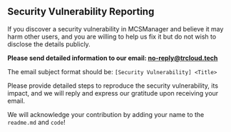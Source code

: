 ## Security Vulnerability Reporting

If you discover a security vulnerability in MCSManager and believe it may harm other users, and you are willing to help us fix it but do not wish to disclose the details publicly.

**Please send detailed information to our email: no-reply@trcloud.tech**

The email subject format should be: `[Security Vulnerability] <Title>`

Please provide detailed steps to reproduce the security vulnerability, its impact, and we will reply and express our gratitude upon receiving your email.

We will acknowledge your contribution by adding your name to the `readme.md` and `code`!
